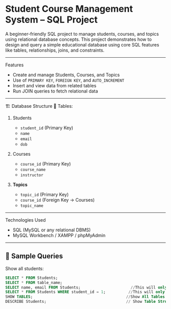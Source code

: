 # Student Course Management System – SQL Project

A beginner-friendly SQL project to manage students, courses, and topics using relational database concepts. This project demonstrates how to design and query a simple educational database using core SQL features like tables, relationships, joins, and constraints.

---

Features

- Create and manage Students, Courses, and Topics
- Use of `PRIMARY KEY`, `FOREIGN KEY`, and `AUTO_INCREMENT`
- Insert and view data from related tables
- Run JOIN queries to fetch relational data

---

🏗️ Database Structure
📁 Tables:

1. Students
   - `student_id` (Primary Key)
   - `name`
   - `email`
   - `dob`

2. Courses
   - `course_id` (Primary Key)
   - `course_name`
   - `instructor`

3. **Topics**
   - `topic_id` (Primary Key)
   - `course_id` (Foreign Key → Courses)
   - `topic_name`

---

 Technologies Used

- SQL (MySQL or any relational DBMS)
- MySQL Workbench / XAMPP / phpMyAdmin

---

## 🧪 Sample Queries

 Show all students:
```sql
SELECT * FROM Students;
SELECT * FROM table_name;
SELECT name, email FROM Students;                      //This will only show the name and email columns.
SELECT * FROM Students WHERE student_id = 1;          //This will only show the row where student_id is 1.
SHOW TABLES;                                         //Show All Tables in Current Database:
DESCRIBE Students;                                   // Show Table Structure (Columns)


